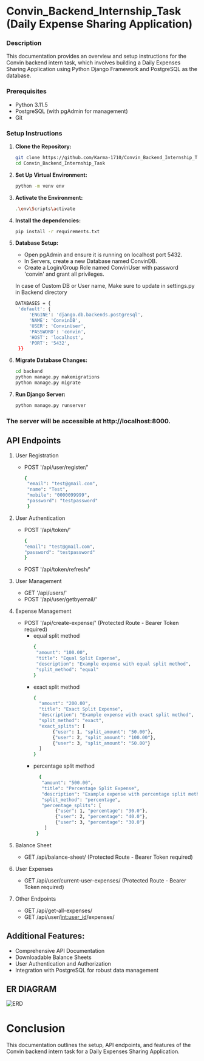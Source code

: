 # Convin_Backend_Internship_Task (Daily Expense Sharing Application)

### Description
This documentation provides an overview and setup instructions for the Convin backend intern task, which involves building a Daily Expenses Sharing Application using Python Django Framework and PostgreSQL as the database.

### Prerequisites
- Python 3.11.5
- PostgreSQL (with pgAdmin for management)
- Git

### Setup Instructions

1. **Clone the Repository:**
   ```bash
   git clone https://github.com/Karma-1710/Convin_Backend_Internship_Task.git
   cd Convin_Backend_Internship_Task

2. **Set Up Virtual Environment:**
   ```bash
   python -m venv env

3. **Activate the Environment:**
   ```bash
   .\env\Scripts\activate

4. **Install the dependencies:**
   ```bash
   pip install -r requirements.txt

5. **Database Setup:**
    - Open pgAdmin and ensure it is running on localhost port 5432.
    - In Servers, create a new Database named ConvinDB.
    - Create a Login/Group Role named ConvinUser with password 'convin' and grant all privileges.

   In case of Custom DB or User name, Make sure to update in settings.py in Backend directory
   ```bash
   DATABASES = {
    'default': {
        'ENGINE': 'django.db.backends.postgresql',
        'NAME': 'ConvinDB',
        'USER': 'ConvinUser',
        'PASSWORD': 'convin',
        'HOST': 'localhost',
        'PORT': '5432',
    }}

6. **Migrate Database Changes:**
   ```bash
   cd backend
   python manage.py makemigrations
   python manage.py migrate

7. **Run Django Server:**
   ```bash
   python manage.py runserver
   
### The server will be accessible at http://localhost:8000.

## API Endpoints

1. User Registration
   - POST '/api/user/register/'
     ```bash
     {
      "email": "test@gmail.com",
      "name": "Test",
      "mobile": "0000099999",
      "password": "testpassword"
      }

2. User Authentication
    - POST '/api/token/'
      ```bash
      {
      "email": "test@gmail.com",
      "password": "testpassword"
      }
    - POST '/api/token/refresh/'
      
3. User Management
    - GET '/api/users/'
    - POST '/api/user/getbyemail/'
  
4. Expense Management
     - POST '/api/create-expense/' (Protected Route - Bearer Token required)
         - equal split method
           ```bash
           {
            "amount": "100.00",
            "title": "Equal Split Expense",
            "description": "Example expense with equal split method",
            "split_method": "equal"
           }
        - exact split method
          ```bash
          {
            "amount": "200.00",
            "title": "Exact Split Expense",
            "description": "Example expense with exact split method",
            "split_method": "exact",
            "exact_splits": [
                 {"user": 1, "split_amount": "50.00"},
                 {"user": 2, "split_amount": "100.00"},
                 {"user": 3, "split_amount": "50.00"}
            ]
          }

       - percentage split method
         ```bash
           {
            "amount": "500.00",
            "title": "Percentage Split Expense",
            "description": "Example expense with percentage split method",
            "split_method": "percentage",
            "percentage_splits": [
                 {"user": 1, "percentage": "30.0"},
                 {"user": 2, "percentage": "40.0"},
                 {"user": 3, "percentage": "30.0"}
             ]
          }
5. Balance Sheet
      - GET /api/balance-sheet/ (Protected Route - Bearer Token required)

6. User Expenses
      - GET /api/user/current-user-expenses/ (Protected Route - Bearer Token required)

7. Other Endpoints
      - GET /api/get-all-expenses/
      - GET /api/user/<int:user_id>/expenses/
  
## Additional Features:
- Comprehensive API Documentation
- Downloadable Balance Sheets
- User Authentication and Authorization
- Integration with PostgreSQL for robust data management

## ER DIAGRAM

![ERD](https://github.com/user-attachments/assets/d10a4c4d-ea55-4e15-8e91-0020db461930)

# Conclusion
This documentation outlines the setup, API endpoints, and features of the Convin backend intern task for a Daily Expenses Sharing Application.
